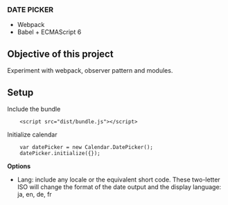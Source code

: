 ### DATE PICKER

* Webpack
* Babel + ECMAScript 6

## Objective of this project
Experiment with webpack, observer pattern and modules.

## Setup
Include the bundle

```
    <script src="dist/bundle.js"></script>
```

Initialize calendar

```
    var datePicker = new Calendar.DatePicker();
    datePicker.initialize({});
```

**Options**
* Lang: include any locale or the equivalent short code. These two-letter ISO will change the format of the date output and the display language: ja, en, de, fr
